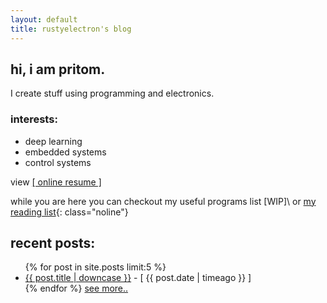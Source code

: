 ```yaml
---
layout: default
title: rustyelectron's blog
---
```


## hi, i am pritom.
I  create stuff using programming and electronics.

### interests:
* deep learning
* embedded systems
* control systems

view [[ online resume ]][2]

while you are here you can checkout my useful programs list [WIP]\\
 or [my reading list][1]{: class="noline"}

## recent posts:

<ul>
{% for post in site.posts limit:5 %}
	<li><a class="noline" href="{{ post.url }}">{{ post.title | downcase }}</a><span class="time-ago"> - [ {{ post.date | timeago }} ]</span></li>
{% endfor %}
<a class="noline" href="/blog">see more..</a>
</ul>

[1]: /books
[2]: /resume/index.html
